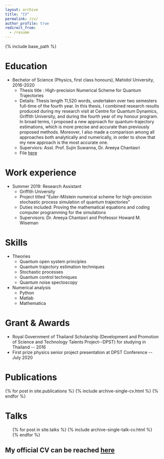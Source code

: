 ```yaml
---
layout: archive
title: "CV"
permalink: /cv/
author_profile: true
redirect_from:
  - /resume
---
```


{% include base_path %}

Education
======
* Bechelor of Science (Physics, first class honours), Mahidol University, 2016-2020
  * Thesis title : High-precision Numerical Scheme for Quantum Trajectories
  * Details: Thesis length 11,520 words, undertaken over two semesters full-time of the fourth year. In this thesis, I combined research results produced during my research visit at Centre for Quantum Dynamics, Griffith University, and during the fourth year of my honour program. In broad terms, I proposed a new approach for quantum-trajectory estimations, which is more precise and accurate than previously proposed methods. Moreover, I also made a comparison among all approaches both analytically and numerically, in order to show that my new approach is the most accurate one.
  * Superviors:  Asst. Prof. Sujin Suwanna, Dr. Areeya Chantasri
  * File [here](https://www.dropbox.com/s/ilblhs4o4ct7t76/Nattaphong_BScThesis-Submitted-Vertion.pdf?dl=0)

Work experience
======
* Summer 2019: Research Assistant
  * Griffith University
  * Project  titled "Euler-Milstein numerical scheme for high-precision stochastic process simulation of quantum trajectories"
  * Duties included: Proving the mathematical equations and coding computer programming for the simulations
  * Supervisors: Dr. Areeya Chantasri and Professor Howard M. Wiseman

  
Skills
======
* Theories
  * Quantum open system principles
  * Quantum trajectory estimation techniques
  * Stochastic processes
  * Quantum control techniques
  * Quantum noise spectoscopy
* Numerical analysis
  * Python
  * Matlab
  * Mathematica

Grant & Awards
======
* Royal Government of Thailand Scholarship (Development and Promotion of Science and Technology Talents Project--DPST) for studying in Thailand -- 2016
* First prize physics senior project presentation at DPST Conference -- July 2020

Publications
======
{% for post in site.publications %} {% include archive-single-cv.html %} {% endfor %}
  
Talks
======
  <ul>{% for post in site.talks %}
    {% include archive-single-talk-cv.html %}
  {% endfor %}</ul>
  
 My official CV can be reached [here](https://www.dropbox.com/s/l02n6otmdqrezxo/NattaphongBsCV.pdf?dl=0)
 -----

